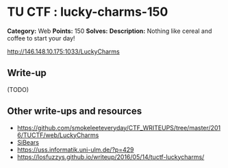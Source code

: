 # TU CTF : lucky-charms-150

**Category:** Web
**Points:** 150
**Solves:**
**Description:**
Nothing like cereal and coffee to start your day!

http://146.148.10.175:1033/LuckyCharms


## Write-up

(TODO)

## Other write-ups and resources

* https://github.com/smokeleeteveryday/CTF_WRITEUPS/tree/master/2016/TUCTF/web/LuckyCharms
* [SiBears](http://sibears.ru/labs/tuctf-2016-lucky-charms/)
* https://uss.informatik.uni-ulm.de/?p=429
* https://losfuzzys.github.io/writeup/2016/05/14/tuctf-luckycharms/
